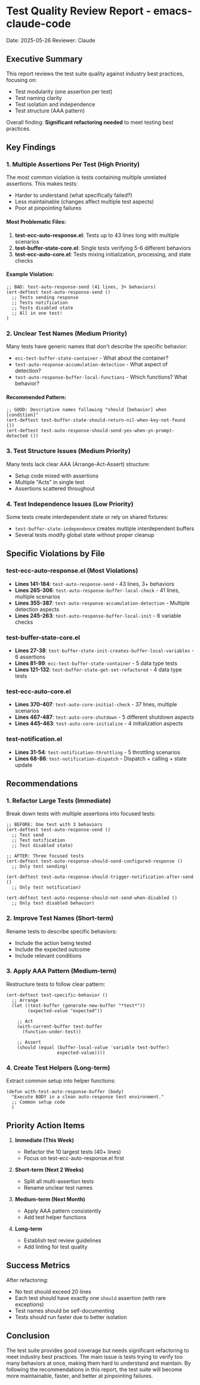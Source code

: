 # Test Quality Review Report - emacs-claude-code
Date: 2025-05-26
Reviewer: Claude

## Executive Summary

This report reviews the test suite quality against industry best practices, focusing on:
- Test modularity (one assertion per test)
- Test naming clarity
- Test isolation and independence
- Test structure (AAA pattern)

Overall finding: **Significant refactoring needed** to meet testing best practices.

## Key Findings

### 1. Multiple Assertions Per Test (High Priority)

The most common violation is tests containing multiple unrelated assertions. This makes tests:
- Harder to understand (what specifically failed?)
- Less maintainable (changes affect multiple test aspects)
- Poor at pinpointing failures

#### Most Problematic Files:
1. **test-ecc-auto-response.el**: Tests up to 43 lines long with multiple scenarios
2. **test-buffer-state-core.el**: Single tests verifying 5-6 different behaviors
3. **test-ecc-auto-core.el**: Tests mixing initialization, processing, and state checks

#### Example Violation:
```elisp
;; BAD: test-auto-response-send (41 lines, 3+ behaviors)
(ert-deftest test-auto-response-send ()
  ;; Tests sending response
  ;; Tests notification
  ;; Tests disabled state
  ;; All in one test!
)
```

### 2. Unclear Test Names (Medium Priority)

Many tests have generic names that don't describe the specific behavior:
- `ecc-test-buffer-state-container` - What about the container?
- `test-auto-response-accumulation-detection` - What aspect of detection?
- `test-auto-response-buffer-local-functions` - Which functions? What behavior?

#### Recommended Pattern:
```elisp
;; GOOD: Descriptive names following "should [behavior] when [condition]"
(ert-deftest test-buffer-state-should-return-nil-when-key-not-found ())
(ert-deftest test-auto-response-should-send-yes-when-yn-prompt-detected ())
```

### 3. Test Structure Issues (Medium Priority)

Many tests lack clear AAA (Arrange-Act-Assert) structure:
- Setup code mixed with assertions
- Multiple "Acts" in single test
- Assertions scattered throughout

### 4. Test Independence Issues (Low Priority)

Some tests create interdependent state or rely on shared fixtures:
- `test-buffer-state-independence` creates multiple interdependent buffers
- Several tests modify global state without proper cleanup

## Specific Violations by File

### test-ecc-auto-response.el (Most Violations)
- **Lines 141-184**: `test-auto-response-send` - 43 lines, 3+ behaviors
- **Lines 265-306**: `test-auto-response-buffer-local-check` - 41 lines, multiple scenarios
- **Lines 355-387**: `test-auto-response-accumulation-detection` - Multiple detection aspects
- **Lines 245-263**: `test-auto-response-buffer-local-init` - 6 variable checks

### test-buffer-state-core.el
- **Lines 27-38**: `test-buffer-state-init-creates-buffer-local-variables` - 6 assertions
- **Lines 81-99**: `ecc-test-buffer-state-container` - 5 data type tests
- **Lines 121-132**: `test-buffer-state-get-set-refactored` - 4 data type tests

### test-ecc-auto-core.el
- **Lines 370-407**: `test-auto-core-initial-check` - 37 lines, multiple scenarios
- **Lines 467-487**: `test-auto-core-shutdown` - 5 different shutdown aspects
- **Lines 445-463**: `test-auto-core-initialize` - 4 initialization aspects

### test-notification.el
- **Lines 31-54**: `test-notification-throttling` - 5 throttling scenarios
- **Lines 68-86**: `test-notification-dispatch` - Dispatch + calling + state update

## Recommendations

### 1. Refactor Large Tests (Immediate)

Break down tests with multiple assertions into focused tests:

```elisp
;; BEFORE: One test with 3 behaviors
(ert-deftest test-auto-response-send ()
  ;; Test send
  ;; Test notification
  ;; Test disabled state)

;; AFTER: Three focused tests
(ert-deftest test-auto-response-should-send-configured-response ()
  ;; Only test sending)

(ert-deftest test-auto-response-should-trigger-notification-after-send ()
  ;; Only test notification)

(ert-deftest test-auto-response-should-not-send-when-disabled ()
  ;; Only test disabled behavior)
```

### 2. Improve Test Names (Short-term)

Rename tests to describe specific behaviors:
- Include the action being tested
- Include the expected outcome
- Include relevant conditions

### 3. Apply AAA Pattern (Medium-term)

Restructure tests to follow clear pattern:
```elisp
(ert-deftest test-specific-behavior ()
  ;; Arrange
  (let ((test-buffer (generate-new-buffer "*test*"))
        (expected-value "expected"))
    
    ;; Act
    (with-current-buffer test-buffer
      (function-under-test))
    
    ;; Assert
    (should (equal (buffer-local-value 'variable test-buffer) 
                   expected-value))))
```

### 4. Create Test Helpers (Long-term)

Extract common setup into helper functions:
```elisp
(defun with-test-auto-response-buffer (body)
  "Execute BODY in a clean auto-response test environment."
  ;; Common setup code
  )
```

## Priority Action Items

1. **Immediate (This Week)**
   - Refactor the 10 largest tests (40+ lines)
   - Focus on test-ecc-auto-response.el first

2. **Short-term (Next 2 Weeks)**
   - Split all multi-assertion tests
   - Rename unclear test names

3. **Medium-term (Next Month)**
   - Apply AAA pattern consistently
   - Add test helper functions

4. **Long-term**
   - Establish test review guidelines
   - Add linting for test quality

## Success Metrics

After refactoring:
- No test should exceed 20 lines
- Each test should have exactly one `should` assertion (with rare exceptions)
- Test names should be self-documenting
- Tests should run faster due to better isolation

## Conclusion

The test suite provides good coverage but needs significant refactoring to meet industry best practices. The main issue is tests trying to verify too many behaviors at once, making them hard to understand and maintain. By following the recommendations in this report, the test suite will become more maintainable, faster, and better at pinpointing failures.

<!-- EOF -->